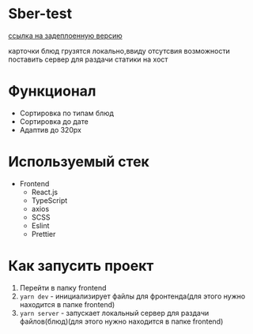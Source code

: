 # Sber-test

[ссылка на задеплоенную версию](https://lustrous-liger-fe142e.netlify.app/)

карточки блюд грузятся локально,ввиду отсутсвия возможности поставить сервер для раздачи статики на хост

# Функционал

- Сортировка по типам блюд
- Сортировка до дате 
- Адаптив до 320px

# Используемый стек 

- Frontend 
    - React.js
    - TypeScript
    - axios
    - SCSS
    - Eslint
    - Prettier

# Как запусить проект
1. Перейти в папку frontend
2. `yarn dev` - инициализирует файлы для фронтенда(для этого нужно находится в папке frontend)
3. `yarn server` - запускает локальный сервер для раздачи файлов(блюд)(для этого нужно находится в папке frontend)